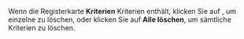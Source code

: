 <!-- markdownlint-disable-file MD041 -->
Wenn die Registerkarte **Kriterien** Kriterien enthält, klicken Sie auf <i class="ph ph-x-circle" aria-label="X"></i>, um einzelne zu löschen, oder klicken Sie auf **Alle löschen**, um sämtliche Kriterien zu löschen.
